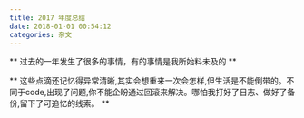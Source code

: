 ```yaml
---
title: 2017 年度总结
date: 2018-01-01 00:54:12
categories: 杂文
---
```

** 过去的一年发生了很多的事情，有的事情是我所始料未及的 **

**<span class="under0"> 这些点滴还记忆得异常清晰,其实会想重来一次会怎样,但生活是不能倒带的。不同于code,出现了问题,你不能企盼通过回滚来解决。哪怕我打好了日志、做好了备份,留下了可追忆的线索。</span> **


